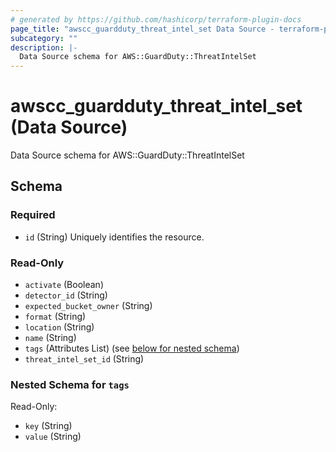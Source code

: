 ```yaml
---
# generated by https://github.com/hashicorp/terraform-plugin-docs
page_title: "awscc_guardduty_threat_intel_set Data Source - terraform-provider-awscc"
subcategory: ""
description: |-
  Data Source schema for AWS::GuardDuty::ThreatIntelSet
---
```


# awscc_guardduty_threat_intel_set (Data Source)

Data Source schema for AWS::GuardDuty::ThreatIntelSet



<!-- schema generated by tfplugindocs -->
## Schema

### Required

- `id` (String) Uniquely identifies the resource.

### Read-Only

- `activate` (Boolean)
- `detector_id` (String)
- `expected_bucket_owner` (String)
- `format` (String)
- `location` (String)
- `name` (String)
- `tags` (Attributes List) (see [below for nested schema](#nestedatt--tags))
- `threat_intel_set_id` (String)

<a id="nestedatt--tags"></a>
### Nested Schema for `tags`

Read-Only:

- `key` (String)
- `value` (String)
